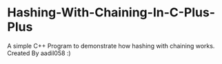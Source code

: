 # Hashing-With-Chaining-In-C-Plus-Plus

A simple C++ Program to demonstrate how hashing with chaining works.
Created By aadil058 :)
